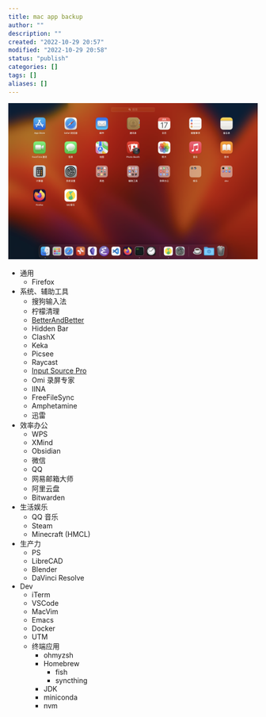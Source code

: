 ```yaml
---
title: mac app backup
author: ""
description: ""
created: "2022-10-29 20:57"
modified: "2022-10-29 20:58"
status: "publish"
categories: []
tags: []
aliases: []
---
```


![](../resources/attachments/mac%20app%20backup-20221029-1.png)

- 通用
  - Firefox
- 系统、辅助工具
  - 搜狗输入法
  - 柠檬清理
  - [BetterAndBetter](https://www.better365.cn/bab2.html)
  - Hidden Bar
  - ClashX
  - Keka
  - Picsee
  - Raycast
  - [Input Source Pro](https://inputsource.pro/zh-CN?utm_source=appinn.com)
  - Omi 录屏专家
  - IINA
  - FreeFileSync
  - Amphetamine
  - 迅雷
- 效率办公
  - WPS
  - XMind
  - Obsidian
  - 微信
  - QQ
  - 网易邮箱大师
  - 阿里云盘
  - Bitwarden
- 生活娱乐
  - QQ 音乐
  - Steam
  - Minecraft (HMCL)
- 生产力
  - PS
  - LibreCAD
  - Blender
  - DaVinci Resolve
- Dev
  - iTerm
  - VSCode
  - MacVim
  - Emacs
  - Docker
  - UTM
  - 终端应用
    - ohmyzsh
    - Homebrew
      - fish
      - syncthing
    - JDK
    - miniconda
    - nvm